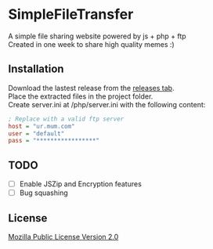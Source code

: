 # SimpleFileTransfer

A simple file sharing website powered by js + php + ftp  
Created in one week to share high quality memes :)

## Installation

Download the lastest release from the [releases tab](https://github.com/KenanTurner/SimpleFileTransfer/releases).  
Place the extracted files in the project folder.  
Create server.ini at /php/server.ini with the following content:
```ini
; Replace with a valid ftp server
host = "ur.mum.com"
user = "default"
pass = "*****************"
```

## TODO

- [ ] Enable JSZip and Encryption features
- [ ] Bug squashing

## License
[Mozilla Public License Version 2.0](/LICENSE.txt)
